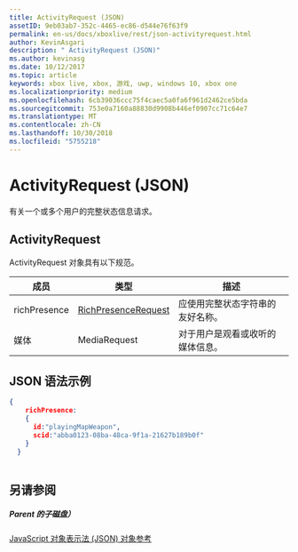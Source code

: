 ```yaml
---
title: ActivityRequest (JSON)
assetID: 9eb03ab7-352c-4465-ec86-d544e76f63f9
permalink: en-us/docs/xboxlive/rest/json-activityrequest.html
author: KevinAsgari
description: " ActivityRequest (JSON)"
ms.author: kevinasg
ms.date: 10/12/2017
ms.topic: article
keywords: xbox live, xbox, 游戏, uwp, windows 10, xbox one
ms.localizationpriority: medium
ms.openlocfilehash: 6cb39036ccc75f4caec5a0fa6f961d2462ce5bda
ms.sourcegitcommit: 753e0a7160a88830d9908b446ef0907cc71c64e7
ms.translationtype: MT
ms.contentlocale: zh-CN
ms.lasthandoff: 10/30/2018
ms.locfileid: "5755218"
---
```

# <a name="activityrequest-json"></a>ActivityRequest (JSON)
有关一个或多个用户的完整状态信息请求。 
<a id="ID4EN"></a>

 
## <a name="activityrequest"></a>ActivityRequest
 
ActivityRequest 对象具有以下规范。
 
| 成员| 类型| 描述| 
| --- | --- | --- | 
| richPresence| [RichPresenceRequest](json-richpresencerequest.md)| 应使用完整状态字符串的友好名称。| 
| 媒体| MediaRequest| 对于用户是观看或收听的媒体信息。| 
  
<a id="ID4EVB"></a>

 
## <a name="sample-json-syntax"></a>JSON 语法示例
 

```json
{
    richPresence:
    {
      id:"playingMapWeapon",
      scid:"abba0123-08ba-48ca-9f1a-21627b189b0f"
    }
  }
    
```

  
<a id="ID4E5B"></a>

 
## <a name="see-also"></a>另请参阅
 
<a id="ID4EAC"></a>

 
##### <a name="parent"></a>Parent 的子磁盘） 

[JavaScript 对象表示法 (JSON) 对象参考](atoc-xboxlivews-reference-json.md)

   